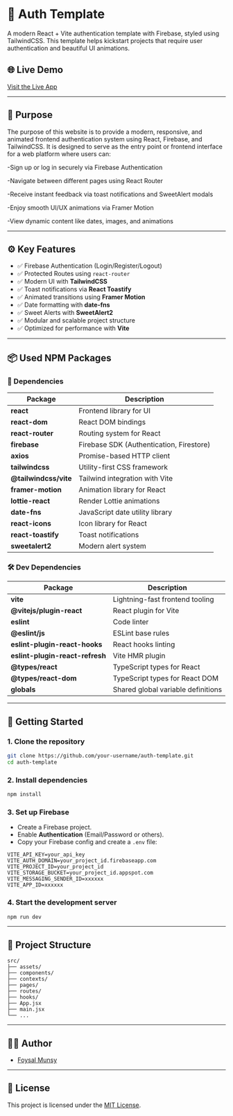 # 🔐 Auth Template

A modern React + Vite authentication template with Firebase, styled using TailwindCSS. This template helps kickstart projects that require user authentication and beautiful UI animations.

## 🌐 Live Demo

[Visit the Live App](https://your-live-url.com)

---

## 🎯 Purpose

The purpose of this website is to provide a modern, responsive, and animated frontend authentication system using React, Firebase, and TailwindCSS. It is designed to serve as the entry point or frontend interface for a web platform where users can:

-Sign up or log in securely via Firebase Authentication

-Navigate between different pages using React Router

-Receive instant feedback via toast notifications and SweetAlert modals

-Enjoy smooth UI/UX animations via Framer Motion

-View dynamic content like dates, images, and animations

---

## ⚙️ Key Features

- ✅ Firebase Authentication (Login/Register/Logout)
- ✅ Protected Routes using `react-router`
- ✅ Modern UI with **TailwindCSS**
- ✅ Toast notifications via **React Toastify**
- ✅ Animated transitions using **Framer Motion**
- ✅ Date formatting with **date-fns**
- ✅ Sweet Alerts with **SweetAlert2**
- ✅ Modular and scalable project structure
- ✅ Optimized for performance with **Vite**

---

## 📦 Used NPM Packages

### 🔧 Dependencies

| Package               | Description                              |
| --------------------- | ---------------------------------------- |
| **react**             | Frontend library for UI                  |
| **react-dom**         | React DOM bindings                       |
| **react-router**      | Routing system for React                 |
| **firebase**          | Firebase SDK (Authentication, Firestore) |
| **axios**             | Promise-based HTTP client                |
| **tailwindcss**       | Utility-first CSS framework              |
| **@tailwindcss/vite** | Tailwind integration with Vite           |
| **framer-motion**     | Animation library for React              |
| **lottie-react**      | Render Lottie animations                 |
| **date-fns**          | JavaScript date utility library          |
| **react-icons**       | Icon library for React                   |
| **react-toastify**    | Toast notifications                      |
| **sweetalert2**       | Modern alert system                      |

### 🛠 Dev Dependencies

| Package                         | Description                        |
| ------------------------------- | ---------------------------------- |
| **vite**                        | Lightning-fast frontend tooling    |
| **@vitejs/plugin-react**        | React plugin for Vite              |
| **eslint**                      | Code linter                        |
| **@eslint/js**                  | ESLint base rules                  |
| **eslint-plugin-react-hooks**   | React hooks linting                |
| **eslint-plugin-react-refresh** | Vite HMR plugin                    |
| **@types/react**                | TypeScript types for React         |
| **@types/react-dom**            | TypeScript types for React DOM     |
| **globals**                     | Shared global variable definitions |

---

## 🚀 Getting Started

### 1. Clone the repository

```bash
git clone https://github.com/your-username/auth-template.git
cd auth-template
```

### 2. Install dependencies

```bash
npm install
```

### 3. Set up Firebase

- Create a Firebase project.
- Enable **Authentication** (Email/Password or others).
- Copy your Firebase config and create a `.env` file:

```
VITE_API_KEY=your_api_key
VITE_AUTH_DOMAIN=your_project_id.firebaseapp.com
VITE_PROJECT_ID=your_project_id
VITE_STORAGE_BUCKET=your_project_id.appspot.com
VITE_MESSAGING_SENDER_ID=xxxxxx
VITE_APP_ID=xxxxxx
```

### 4. Start the development server

```bash
npm run dev
```

---

## 📁 Project Structure

```
src/
├── assets/
├── components/
├── contexts/
├── pages/
├── routes/
├── hooks/
├── App.jsx
├── main.jsx
└── ...
```

---

## 🧑‍💻 Author

- [Foysal Munsy](https://github.com/foysal-munsy)

---

## 📄 License

This project is licensed under the [MIT License](https://opensource.org/licenses/MIT).
